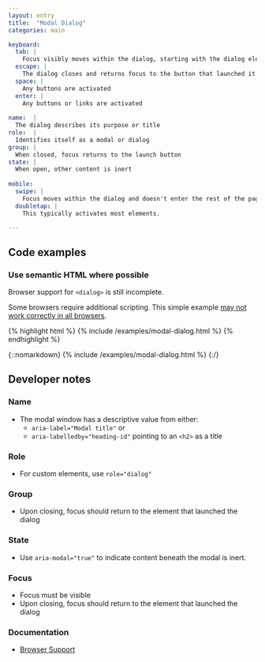 ```yaml
---
layout: entry
title:  "Modal Dialog"
categories: main

keyboard:
  tab: |
    Focus visibly moves within the dialog, starting with the dialog element itself and doesn't enter the rest of the page.
  escape: |
    The dialog closes and returns focus to the button that launched it
  space: |
    Any buttons are activated
  enter: |
    Any buttons or links are activated
  
name:  |
  The dialog describes its purpose or title
role:  |
  Identifies itself as a modal or dialog
group: |
  When closed, focus returns to the launch button
state: |
  When open, other content is inert
      
mobile:
  swipe: |
    Focus moves within the dialog and doesn't enter the rest of the page.
  doubletap: |
    This typically activates most elements.

---
```


## Code examples

### Use semantic HTML where possible

Browser support for `<dialog>` is still incomplete. 

Some browsers require additional scripting. This simple example [may not work correctly in all browsers](https://caniuse.com/?search=dialog).

{% highlight html %}
{% include /examples/modal-dialog.html %}
{% endhighlight %}

{::nomarkdown}
{% include /examples/modal-dialog.html %}
{:/}

## Developer notes

### Name
- The modal window has a descriptive value from either:
  - `aria-label="Modal title"` or
  - `aria-labelledby="heading-id"` pointing to an `<h2>` as a title    

### Role
- For custom elements, use `role="dialog"`

### Group
- Upon closing, focus should return to the element that launched the dialog

### State
- Use `aria-modal="true"` to indicate content beneath the modal is inert.

### Focus
- Focus must be visible
- Upon closing, focus should return to the element that launched the dialog

### Documentation
- [Browser Support](https://caniuse.com/?search=dialog)


